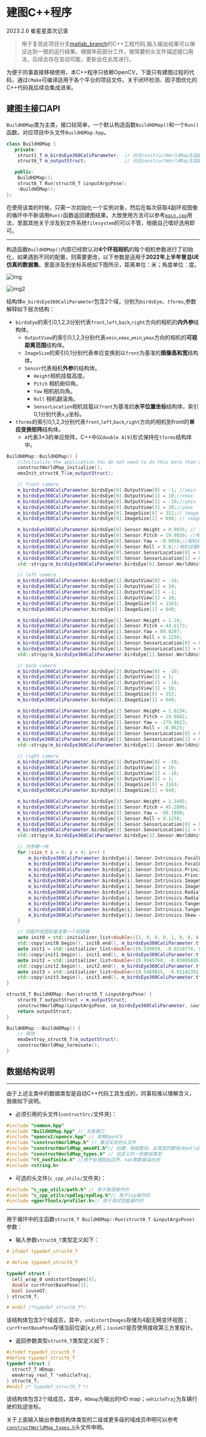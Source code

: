 
# 建图C++程序

2023.2.6 崔星星首次记录

>用于复现此项目分支[matlab_branch](http://autogit.long-horn.com:3000/Algorithm_public/SLAM_VS_PROJECT/src/matlab_branch)的C++工程代码,输入输出结果可以保证达到一致的运行结果。根据年前部分工作，做简要的头文件描述接口用法，后续会存在变动可能，更新会在此库进行。

为便于同事直接移植使用，本C++程序只依赖OpenCV，下面只有建图过程的代码，通过`CMake`可编译适用于各个平台的项目文件。关于闭环检测、因子图优化的C++代码我后续会集成进来。

## 建图主接口API

`BuildHDMap`类为主类，接口较简单，一个默认构造函数`BuildHDMap()`和一个`Run()`函数。对应项目中头文件`BuildHDMap.hpp`。

```C++
class BuildHDMap {
   private:
    struct1_T m_birdsEye360CaliParameter;  // 对应constructWorldMap主函数输入birdsEye360
    struct6_T m_outputStruct;              // 对应constructWorldMap主函数输出outputStruct

   public:
    BuildHDMap();
    struct6_T Run(struct0_T &inputArgsPose);
    ~BuildHDMap();
};
```

在使用该类的时候，只需一次初始化一个实例对象，然后在每次获取4副环视图像的循环中不断调用`Run()`函数返回建图结果。大致使用方法可以参考[`main.cpp`](./main.cpp)用法，里面其他关于涉及到文件系统`filesystem`的可以不管，根据自己嗜好选用即可。

---
构造函数`BuildHDMap()`内部已经默认对**4个环视相机**的每个相机参数进行了初始化，如果遇到不同的配置，则需要更改，以下参数是适用于**2022年上半年曾总UE仿真的数据集**。里面涉及到坐标系统如下图所示，距离单位：米；角度单位：度。

![img](./images/coordinate.jpg)

![img2](./images/coordinate2.jpg)

结构体`m_birdsEye360CaliParameter`包含2个域，分别为`birdsEye`、`tforms`,参数解释如下层次结构：

- `birdsEye`的索引0,1,2,3分别代表`front`,`left`,`back`,`right`方向的相机的**内外参**结构体。
  - `OutputView`的索引0,1,2,3分别代表`xmin`,`xmax`,`ymin`,`ymax`方向的相机的**可视距离范围**结构体。
  - `ImageSize`的索引0,1分别代表单应变换到以`front`为基准的**图像高和宽**结构体。
  - `Sensor`代表相机**外参**的结构体。
    - `Height`相机挂载高度。
    - `Pitch` 相机俯仰角。
    - `Yaw` 相机航向角。
    - `Roll` 相机翻滚角。
    - `SensorLocation`相机挂载以`front`为基准的**水平位置坐标**结构体，索引0,1分别代表`x`,`y`坐标。
- `tforms`的索引0,1,2,3分别代表`front`,`left`,`back`,`right`方向的相机到front的**单应变换矩阵**结构体。
  - `A`代表3×3的单应矩阵，C++中以`double A[9]`形式保持在`tforms`结构体中。

```C++
BuildHDMap::BuildHDMap() {
    //Initialize the application.You do not need to do this more than one time.
    constructWorldMap_initialize();
    emxInit_struct6_T(&m_outputStruct);

    // front camera
    m_birdsEye360CaliParameter.birdsEye[0].OutputView[0] = -1; //xmin
    m_birdsEye360CaliParameter.birdsEye[0].OutputView[1] = 10;//xmax
    m_birdsEye360CaliParameter.birdsEye[0].OutputView[2] = -10;//ymin
    m_birdsEye360CaliParameter.birdsEye[0].OutputView[3] = 10;//ymax
    m_birdsEye360CaliParameter.birdsEye[0].ImageSize[0] = 352;// image height
    m_birdsEye360CaliParameter.birdsEye[0].ImageSize[1] = 640; // image width

    m_birdsEye360CaliParameter.birdsEye[0].Sensor.Height = 0.9856; // 相机挂载离地面高度
    m_birdsEye360CaliParameter.birdsEye[0].Sensor.Pitch = 19.9030; //相机挂载Pitch角度
    m_birdsEye360CaliParameter.birdsEye[0].Sensor.Yaw = -0.0038;//相机挂载Yaw角度
    m_birdsEye360CaliParameter.birdsEye[0].Sensor.Roll = 0.0;//相机挂载Roll角度
    m_birdsEye360CaliParameter.birdsEye[0].Sensor.SensorLocation[0] = 0.0;//相机挂载的x坐标
    m_birdsEye360CaliParameter.birdsEye[0].Sensor.SensorLocation[1] = 0.0;//相机挂载的y坐标
    std::strcpy(m_birdsEye360CaliParameter.birdsEye[0].Sensor.WorldUnits, "meters");

    // left camera
    m_birdsEye360CaliParameter.birdsEye[1].OutputView[0] = -10;
    m_birdsEye360CaliParameter.birdsEye[1].OutputView[1] = 10;
    m_birdsEye360CaliParameter.birdsEye[1].OutputView[2] = -1;
    m_birdsEye360CaliParameter.birdsEye[1].OutputView[3] = 10;
    m_birdsEye360CaliParameter.birdsEye[1].ImageSize[0] = 1163;
    m_birdsEye360CaliParameter.birdsEye[1].ImageSize[1] = 640;

    m_birdsEye360CaliParameter.birdsEye[1].Sensor.Height = 1.24;
    m_birdsEye360CaliParameter.birdsEye[1].Sensor.Pitch = 44.6173;
    m_birdsEye360CaliParameter.birdsEye[1].Sensor.Yaw = 89.8207;
    m_birdsEye360CaliParameter.birdsEye[1].Sensor.Roll = 0.1250;
    m_birdsEye360CaliParameter.birdsEye[1].Sensor.SensorLocation[0] = 0.0;
    m_birdsEye360CaliParameter.birdsEye[1].Sensor.SensorLocation[1] = 0.0;
    std::strcpy(m_birdsEye360CaliParameter.birdsEye[1].Sensor.WorldUnits, "meters");

    // back camera
    m_birdsEye360CaliParameter.birdsEye[2].OutputView[0] = -10;
    m_birdsEye360CaliParameter.birdsEye[2].OutputView[1] = 1;
    m_birdsEye360CaliParameter.birdsEye[2].OutputView[2] = -10;
    m_birdsEye360CaliParameter.birdsEye[2].OutputView[3] = 10;
    m_birdsEye360CaliParameter.birdsEye[2].ImageSize[0] = 352;
    m_birdsEye360CaliParameter.birdsEye[2].ImageSize[1] = 640;

    m_birdsEye360CaliParameter.birdsEye[2].Sensor.Height = 1.0154;
    m_birdsEye360CaliParameter.birdsEye[2].Sensor.Pitch = 19.8682;
    m_birdsEye360CaliParameter.birdsEye[2].Sensor.Yaw = -179.9023;
    m_birdsEye360CaliParameter.birdsEye[2].Sensor.Roll = -0.0625;
    m_birdsEye360CaliParameter.birdsEye[2].Sensor.SensorLocation[0] = 0.0;
    m_birdsEye360CaliParameter.birdsEye[2].Sensor.SensorLocation[1] = 0.0;
    std::strcpy(m_birdsEye360CaliParameter.birdsEye[2].Sensor.WorldUnits, "meters");

    // right camera
    m_birdsEye360CaliParameter.birdsEye[3].OutputView[0] = -10;
    m_birdsEye360CaliParameter.birdsEye[3].OutputView[1] = 10;
    m_birdsEye360CaliParameter.birdsEye[3].OutputView[2] = -10;
    m_birdsEye360CaliParameter.birdsEye[3].OutputView[3] = 1;
    m_birdsEye360CaliParameter.birdsEye[3].ImageSize[0] = 1163;
    m_birdsEye360CaliParameter.birdsEye[3].ImageSize[1] = 640;

    m_birdsEye360CaliParameter.birdsEye[3].Sensor.Height = 1.2485;
    m_birdsEye360CaliParameter.birdsEye[3].Sensor.Pitch = 45.2806;
    m_birdsEye360CaliParameter.birdsEye[3].Sensor.Yaw = -90.1980;
    m_birdsEye360CaliParameter.birdsEye[3].Sensor.Roll = 0.1250;
    m_birdsEye360CaliParameter.birdsEye[3].Sensor.SensorLocation[0] = 0.0;
    m_birdsEye360CaliParameter.birdsEye[3].Sensor.SensorLocation[1] = 0.0;
    std::strcpy(m_birdsEye360CaliParameter.birdsEye[3].Sensor.WorldUnits, "meters");

    // 内参都一样
    for (size_t i = 0; i < 4; i++) {
        m_birdsEye360CaliParameter.birdsEye[i].Sensor.Intrinsics.FocalLength[0] = 317.8183;
        m_birdsEye360CaliParameter.birdsEye[i].Sensor.Intrinsics.FocalLength[1] = 317.8183;
        m_birdsEye360CaliParameter.birdsEye[i].Sensor.Intrinsics.PrincipalPoint[0] = 2866.778010428930429;
        m_birdsEye360CaliParameter.birdsEye[i].Sensor.Intrinsics.PrincipalPoint[1] = 529.816904864335;
        m_birdsEye360CaliParameter.birdsEye[i].Sensor.Intrinsics.ImageSize[0] = 1063;
        m_birdsEye360CaliParameter.birdsEye[i].Sensor.Intrinsics.ImageSize[1] = 5796;
        m_birdsEye360CaliParameter.birdsEye[i].Sensor.Intrinsics.RadialDistortion[0] = 0,
        m_birdsEye360CaliParameter.birdsEye[i].Sensor.Intrinsics.RadialDistortion[1] = 0;
        m_birdsEye360CaliParameter.birdsEye[i].Sensor.Intrinsics.TangentialDistortion[0] = 0;
        m_birdsEye360CaliParameter.birdsEye[i].Sensor.Intrinsics.TangentialDistortion[1] = 0;
        m_birdsEye360CaliParameter.birdsEye[i].Sensor.Intrinsics.Skew = 0;
    }

    // 四副环视图到基准第一个到转换
    auto init0 = std::initializer_list<double>({1, 0, 0, 0, 1, 0, 0, 0, 1});
    std::copy(init0.begin(), init0.end(), m_birdsEye360CaliParameter.tforms[0].A);
    auto init1 = std::initializer_list<double>({0.539859, -0.0114774, 0, 0.00148547, 0.54053, 0, -25.6848, 58.0006, 1});  // join(string((birdsEye360.tforms{3}.A(:))),',')
    std::copy(init1.begin(), init1.end(), m_birdsEye360CaliParameter.tforms[1].A);
    auto init2 = std::initializer_list<double>({0.9945768, -0.03405895, 0, -0.003624775, 0.9873774, 0, 0.5879876, 430.9479, 1});
    std::copy(init2.begin(), init2.end(), m_birdsEye360CaliParameter.tforms[2].A);
    auto init3 = std::initializer_list<double>({0.5489015, -0.01142391, 0, 0.003611683, 0.5398036, 0, 317.7876, 53.31789, 1});
    std::copy(init3.begin(), init3.end(), m_birdsEye360CaliParameter.tforms[3].A);
}

struct6_T BuildHDMap::Run(struct0_T &inputArgsPose) {
    struct6_T outputStruct = m_outputStruct;
    constructWorldMap(&inputArgsPose, &m_birdsEye360CaliParameter, &outputStruct);
    return outputStruct;
}

BuildHDMap::~BuildHDMap() {
    // 释放
    emxDestroy_struct6_T(m_outputStruct);
    constructWorldMap_terminate();
}
```

## 数据结构说明

---
由于上述主类中的数据类型是自动C++代码工具生成的，同事较难以理解含义，我做如下说明。

- 必须引用的头文件(`contructSrc/`文件夹)：

```C++
#include "common.hpp"
#include "BuildHDMap.hpp" // 主类接口
#include "opencv2/opencv.hpp" // 依赖OpenCV
#include "constructWorldMap.h" // 算法实现的头文件
#include "constructWorldMap_emxAPI.h"// 创建、销毁数组，此类型的数组与matlab内置数组属性一致
#include "constructWorldMap_types.h" // 自定义的一些数组类型
#include "rt_nonfinite.h" //用于处理超出边界，nan等数据溢出的
#include <string.h>
```

- 可选的头文件(`c_cpp_utils/`文件夹)：

```C++
#include "c_cpp_utils/path.h" // 用于路径操作的
#include "c_cpp_utils/spdlog/spdlog.h"// 用于log操作的
#include <gperftools/profiler.h>// 用于测试性能操作的
```

---

用于循环中的主函数`struct6_T BuildHDMap::Run(struct0_T &inputArgsPose)`参数：

- 输入参数`struct0_T`类型定义如下：

```C++
# ifndef typedef_struct0_T

# define typedef_struct0_T

typedef struct {
  cell_wrap_0 undistortImages[4];
  double currFrontBasePose[3];
  bool isuseGT;
} struct0_T;

# endif /*typedef_struct0_T*/
```

该结构体包含3个域成员，其中，`undistortImages`存储为4副无畸变环视图；`currFrontBasePose`存储当前位姿[$x$,$y$,$\theta$]；`isuseGT`是否使用接收第三方里程计。

- 返回参数类型`struct6_T`类型定义如下：

```C++
#ifndef typedef_struct6_T
#define typedef_struct6_T
typedef struct {
  struct7_T HDmap;
  emxArray_real_T *vehicleTraj;
} struct6_T;
#endif /* typedef_struct6_T */
```

该结构体包含2个域成员，其中，`HDmap`为输出的HD map；`vehicleTraj`为车辆行驶的轨迹坐标。

关于上面输入输出参数结构体类型的二级或更多级的域成员申明可以参考[`constructWorldMap_types.h`](./constructSrc/constructWorldMap_types.h)头文件申明。

